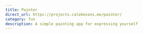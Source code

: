 ```yaml
---
title: Painter
direct_url: https://projects.calebevans.me/painter/
category: fun
description: A simple painting app for expressing yourself
---
```

